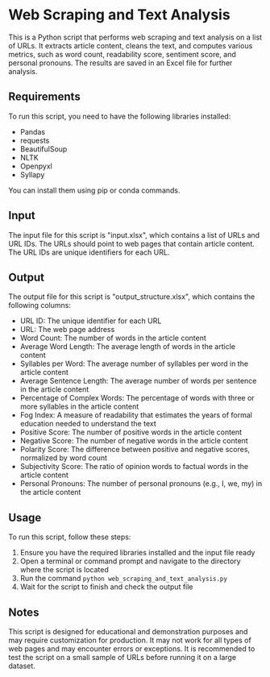 # Web Scraping and Text Analysis

This is a Python script that performs web scraping and text analysis on a list of URLs.
It extracts article content, cleans the text, and computes various metrics, such as word count, readability score, sentiment score, and personal pronouns. 
The results are saved in an Excel file for further analysis.

## Requirements

To run this script, you need to have the following libraries installed:

- Pandas
- requests
- BeautifulSoup
- NLTK
- Openpyxl
- Syllapy

You can install them using pip or conda commands.

## Input

The input file for this script is "input.xlsx", which contains a list of URLs and URL IDs. 
The URLs should point to web pages that contain article content. The URL IDs are unique identifiers for each URL.

## Output

The output file for this script is "output_structure.xlsx", which contains the following columns:

- URL ID: The unique identifier for each URL
- URL: The web page address
- Word Count: The number of words in the article content
- Average Word Length: The average length of words in the article content
- Syllables per Word: The average number of syllables per word in the article content
- Average Sentence Length: The average number of words per sentence in the article content
- Percentage of Complex Words: The percentage of words with three or more syllables in the article content
- Fog Index: A measure of readability that estimates the years of formal education needed to understand the text
- Positive Score: The number of positive words in the article content
- Negative Score: The number of negative words in the article content
- Polarity Score: The difference between positive and negative scores, normalized by word count
- Subjectivity Score: The ratio of opinion words to factual words in the article content
- Personal Pronouns: The number of personal pronouns (e.g., I, we, my) in the article content

## Usage

To run this script, follow these steps:

1. Ensure you have the required libraries installed and the input file ready
2. Open a terminal or command prompt and navigate to the directory where the script is located
3. Run the command `python web_scraping_and_text_analysis.py`
4. Wait for the script to finish and check the output file

## Notes

This script is designed for educational and demonstration purposes and may require customization for production.
It may not work for all types of web pages and may encounter errors or exceptions. 
It is recommended to test the script on a small sample of URLs before running it on a large dataset.
